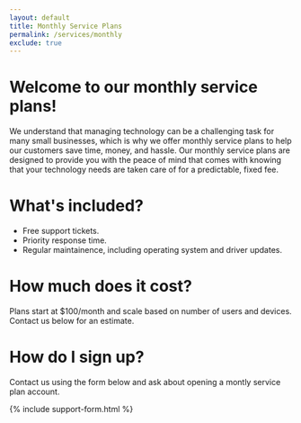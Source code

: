 ```yaml
---
layout: default
title: Monthly Service Plans
permalink: /services/monthly
exclude: true
---
```

# Welcome to our monthly service plans!
We understand that managing technology
can be a challenging task for many small businesses, which is why we offer
monthly service plans to help our customers save time, money, and hassle.
Our monthly service plans are designed to provide you with the peace of mind
that comes with knowing that your technology needs are taken care of for a
predictable, fixed fee.

# What's included?
- Free support tickets.
- Priority response time.
- Regular maintainence, including operating system and driver updates.

# How much does it cost?
Plans start at $100/month and scale based on number of users and devices.
Contact us below for an estimate.

# How do I sign up?
Contact us using the form below and ask about opening a montly service plan account.

{% include support-form.html %}
